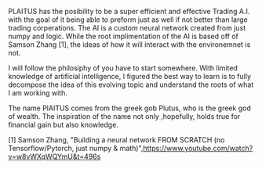 PLAITUS has the posibility to be a super efficient and effective 
Trading A.I. with the goal of it being able to preform just as 
well if not better than large trading corperations. The AI is a 
custom neural network created from just numpy and logic. While 
the root implimentation of the AI is based off of 
Samson Zhang [1], the ideas of how it will interact with the 
environemnet is not.

I will follow the philosiphy of you have to start somewhere. With 
limited knowledge of artificial intelligence, I figured the best 
way to learn is to fully decompose the idea of this evolving topic
and understand the roots of what I am working with.

The name PlAITUS comes from the greek gob Plutus, who is the 
greek god of wealth. The inspiration of the name not only 
,hopefully, holds true for financial gain but also knowledge.





[1]    Samson Zhang, "Building a neural network FROM SCRATCH (no Tensorflow/Pytorch, just numpy & math)",https://www.youtube.com/watch?v=w8yWXqWQYmU&t=496s

